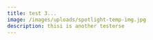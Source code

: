 ```yaml
---
title: test 3...
image: /images/uploads/spotlight-temp-img.jpg
description: thisi is another testerse
---
```

